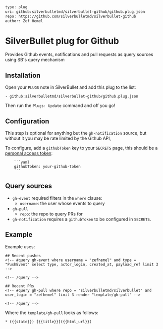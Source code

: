 ```meta
type: plug
uri: github:silverbulletmd/silverbullet-github/github.plug.json
repo: https://github.com/silverbulletmd/silverbullet-github
author: Zef Hemel
```
<!-- #include "https://raw.githubusercontent.com/silverbulletmd/silverbullet-github/main/README.md" -->
# SilverBullet plug for Github
Provides Github events, notifications and pull requests as query sources using SB's query mechanism

## Installation
Open your `PLUGS` note in SilverBullet and add this plug to the list:

```
- github:silverbulletmd/silverbullet-github/github.plug.json
```

Then run the `Plugs: Update` command and off you go!

## Configuration
This step is optional for anything but the `gh-notification` source, but without it you may be rate limited by the Github API,

To configure, add a `githubToken` key to your `SECRETS` page, this should be a [personal access token](https://github.com/settings/tokens):

        ```yaml
        githubToken: your-github-token
        ```

## Query sources

* `gh-event` required filters in the `where` clause:
    * `username`: the user whose events to query
* `gh-pull`
    * `repo`: the repo to query PRs for
* `gh-notification` requires a `githubToken` to be configured in `SECRETS`.

## Example

Example uses:

    ## Recent pushes
    <!-- #query gh-event where username = "zefhemel" and type = "PushEvent" select type, actor_login, created_at, payload_ref limit 3 -->

    <!-- /query -->

    ## Recent PRs
    <!-- #query gh-pull where repo = "silverbulletmd/silverbullet" and user_login = "zefhemel" limit 3 render "template/gh-pull" -->

    <!-- /query -->

Where the `template/gh-pull` looks as follows:

    * ({{state}}) [{{title}}]({{html_url}})
<!-- /include -->
